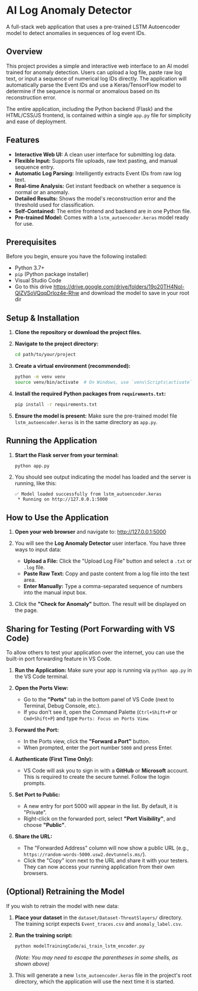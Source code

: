 # AI Log Anomaly Detector

A full-stack web application that uses a pre-trained LSTM Autoencoder model to detect anomalies in sequences of log event IDs.

## Overview

This project provides a simple and interactive web interface to an AI model trained for anomaly detection. Users can upload a log file, paste raw log text, or input a sequence of numerical log IDs directly. The application will automatically parse the Event IDs and use a Keras/TensorFlow model to determine if the sequence is normal or anomalous based on its reconstruction error.

The entire application, including the Python backend (Flask) and the HTML/CSS/JS frontend, is contained within a single `app.py` file for simplicity and ease of deployment.

## Features

* **Interactive Web UI:** A clean user interface for submitting log data.
* **Flexible Input:** Supports file uploads, raw text pasting, and manual sequence entry.
* **Automatic Log Parsing:** Intelligently extracts Event IDs from raw log text.
* **Real-time Analysis:** Get instant feedback on whether a sequence is normal or an anomaly.
* **Detailed Results:** Shows the model's reconstruction error and the threshold used for classification.
* **Self-Contained:** The entire frontend and backend are in one Python file.
* **Pre-trained Model:** Comes with a `lstm_autoencoder.keras` model ready for use.

## Prerequisites

Before you begin, ensure you have the following installed:
* Python 3.7+
* `pip` (Python package installer)
* Visual Studio Code
* Go to this drive https://drive.google.com/drive/folders/19o20TH4Nol-QlZVSoVQqqDrloz4e-Rhw   and download the model to save in your root dir

## Setup & Installation

1.  **Clone the repository or download the project files.**

2.  **Navigate to the project directory:**
    ```bash
    cd path/to/your/project
    ```

3.  **Create a virtual environment (recommended):**
    ```bash
    python -m venv venv
    source venv/bin/activate  # On Windows, use `venv\Scripts\activate`
    ```

4.  **Install the required Python packages from `requirements.txt`:**
    ```bash
    pip install -r requirements.txt
    ```

5.  **Ensure the model is present:** Make sure the pre-trained model file `lstm_autoencoder.keras` is in the same directory as `app.py`.

## Running the Application

1.  **Start the Flask server from your terminal:**
    ```bash
    python app.py
    ```

2.  You should see output indicating the model has loaded and the server is running, like this:
    ```
    ✅ Model loaded successfully from lstm_autoencoder.keras
     * Running on http://127.0.0.1:5000
    ```

## How to Use the Application

1.  **Open your web browser** and navigate to:
    http://127.0.0.1:5000

2.  You will see the **Log Anomaly Detector** user interface. You have three ways to input data:
    * **Upload a File:** Click the "Upload Log File" button and select a `.txt` or `.log` file.
    * **Paste Raw Text:** Copy and paste content from a log file into the text area.
    * **Enter Manually:** Type a comma-separated sequence of numbers into the manual input box.

3.  Click the **"Check for Anomaly"** button. The result will be displayed on the page.

## Sharing for Testing (Port Forwarding with VS Code)

To allow others to test your application over the internet, you can use the built-in port forwarding feature in VS Code.

1.  **Run the Application:** Make sure your app is running via `python app.py` in the VS Code terminal.

2.  **Open the Ports View:**
    * Go to the **"Ports"** tab in the bottom panel of VS Code (next to Terminal, Debug Console, etc.).
    * If you don't see it, open the Command Palette (`Ctrl+Shift+P` or `Cmd+Shift+P`) and type `Ports: Focus on Ports View`.

3.  **Forward the Port:**
    * In the Ports view, click the **"Forward a Port"** button.
    * When prompted, enter the port number `5000` and press Enter.

4.  **Authenticate (First Time Only):**
    * VS Code will ask you to sign in with a **GitHub** or **Microsoft** account. This is required to create the secure tunnel. Follow the login prompts.

5.  **Set Port to Public:**
    * A new entry for port 5000 will appear in the list. By default, it is "Private".
    * Right-click on the forwarded port, select **"Port Visibility"**, and choose **"Public"**.

6.  **Share the URL:**
    * The "Forwarded Address" column will now show a public URL (e.g., `https://random-words-5000.usw2.devtunnels.ms/`).
    * Click the "Copy" icon next to the URL and share it with your testers. They can now access your running application from their own browsers.

## (Optional) Retraining the Model

If you wish to retrain the model with new data:

1.  **Place your dataset** in the `dataset/Dataset-ThreatSlayers/` directory. The training script expects `Event_traces.csv` and `anomaly_label.csv`.

2.  **Run the training script:**
    ```bash
    python modelTrainingCode/ai_train_lstm_encoder.py
    ```
    *(Note: You may need to escape the parentheses in some shells, as shown above)*

3.  This will generate a new `lstm_autoencoder.keras` file in the project's root directory, which the application will use the next time it is started.
